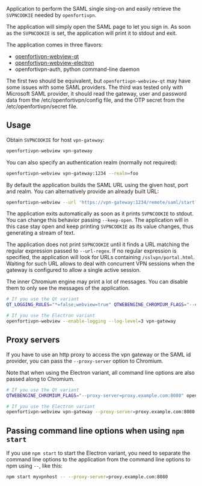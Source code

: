 Application to perform the SAML single sing-on and easily retrieve the
`SVPNCOOKIE` needed by `openfortivpn`.

The application will simply open the SAML page to let you sign in.
As soon as the `SVPNCOOKIE` is set, the application will print it to
stdout and exit.

The application comes in three flavors:
 - [openfortivpn-webview-qt](openfortivpn-webview-qt/)
 - [openfortivpn-webview-electron](openfortivpn-webview-electron/)
 - openfortivpn-auth, python command-line daemon

The first two should be equivalent, but `openfortivpn-webview-qt` may have
some issues with some SAML providers. The third was tested only with Microsoft SAML provider,
it should read the gateway, user and password data from the /etc/openfortivpn/config file, and 
the OTP secret from the /etc/openfortivpn/secret file. 


## Usage

Obtain `SVPNCOOKIE` for host `vpn-gateway`:
```sh
openfortivpn-webview vpn-gateway
```

You can also specify an authentication realm (normally not required):
```sh
openfortivpn-webview vpn-gateway:1234 --realm=foo
```

By default the application builds the SAML URL using the given host,
port and realm. You can alternatively provide an already built URL:

```sh
openfortivpn-webview --url 'https://vpn-gateway:1234/remote/saml/start?realm=foo'
```

The application exits automatically as soon as it prints `SVPNCOOKIE` to
stdout. You can change this behavior passing `--keep-open`. The application
will in this case stay open and keep printing `SVPNCOOKIE` as its value
changes, thus generating a stream of text.

The application does not print `SVPNCOOKIE` until it finds a URL matching
the regular expression passed to `--url-regex`. If no regular expression
is specified, the application will look for URLs containing `/sslvpn/portal.html`.
Waiting for such URL allows to deal with concurrent VPN sessions when the
gateway is configured to allow a single active session.


The inner Chromium engine may print a lot of messages. You can disable them
to only see the messages of the application.

```sh
# If you use the Qt variant
QT_LOGGING_RULES="*=false;webview=true" QTWEBENGINE_CHROMIUM_FLAGS="--enable-logging --log-level=3" openfortivpn-webview vpn-gateway

# If you use the Electron variant
openfortivpn-webview --enable-logging --log-level=3 vpn-gateway
```

## Proxy servers

If you have to use an http proxy to access the vpn gateway or the SAML id
provider, you can pass the `--proxy-server` option to Chromium.

Note that when using the Electron variant, all command line options are
also passed along to Chromium.

```sh
# If you use the Qt variant
QTWEBENGINE_CHROMIUM_FLAGS="--proxy-server=proxy.example.com:8080" openfortivpn-webview vpn-gateway

# If you use the Electron variant
openfortivpn-webview vpn-gateway --proxy-server=proxy.example.com:8080
```

## Passing command line options when using `npm start`

If you use `npm start` to start the Electron variant, you need to separate
the command line options to the application from the command line options
to npm using `--`, like this:

```sh
npm start myvpnhost -- --proxy-server=proxy.example.com:8080
```
